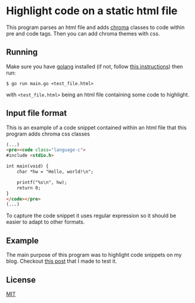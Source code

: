 # Highlight code on a static html file

This program parses an html file and adds
[chroma](https://github.com/alecthomas/chroma) classes to code within pre and
code tags. Then you can add chroma themes with css.

## Running

Make sure you have [golang](https://go.dev/) installed (if not, follow [this
instructions](https://go.dev/doc/install)) then run:

```shell
$ go run main.go <test_file.html>
```

with `<test_file.html>` being an html file containing some code to highlight.

## Input file format
This is an example of a code snippet contained within an html file that this
program adds chroma css classes

```html
(...)
<pre><code class="language-c">
#include <stdio.h>

int main(void) {
    char *hw = "Hello, world!\n";

    printf("%s\n", hw);
    return 0;
}
</code></pre>
(...)
```

To capture the code snippet it uses regular expression so it should be easier to
adapt to other formats.

## Example
The main purpose of this program was to highlight code snippets on my blog.
Checkout [this post](https://kloeckner.com.ar/blog/testing-syntax-highlight/testing-syntax-highlight)
that I made to test it.

## License
[MIT](https://opensource.org/licenses/MIT)
